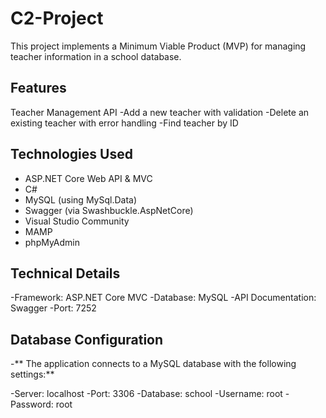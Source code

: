# C2-Project

This project implements a Minimum Viable Product (MVP) for managing teacher information in a school database.

## Features
Teacher Management API
-Add a new teacher with validation
-Delete an existing teacher with error handling
-Find teacher by ID


## Technologies Used

- ASP.NET Core Web API & MVC
- C# 
- MySQL (using MySql.Data)
- Swagger (via Swashbuckle.AspNetCore)
- Visual Studio Community
- MAMP
- phpMyAdmin

## Technical Details

-Framework: ASP.NET Core MVC
-Database: MySQL
-API Documentation: Swagger
-Port: 7252 


## Database Configuration
-** The application connects to a MySQL database with the following settings:**

 -Server: localhost
 -Port: 3306
 -Database: school
 -Username: root
 -Password: root
